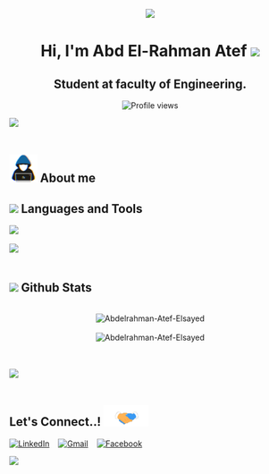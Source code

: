 <p align="center">
  <img style="width:8rem; height:auto" src="https://cdn.dribbble.com/users/1787323/screenshots/10091971/media/d43c019bfeff34be8816481e843ea8c1.png"/>
</p>

<h1 align="center">Hi, I'm Abd El-Rahman Atef <img width="30px" src="https://raw.githubusercontent.com/iampavangandhi/iampavangandhi/master/gifs/Hi.gif"></h1>

<h2 font-size="20" align="center">Student at faculty of Engineering.</h2>

<div align="center">
    <img src="https://komarev.com/ghpvc/?username=Abdelrahman-Atef-Elsayed" alt="Profile views" />
</div>


<img src="https://user-images.githubusercontent.com/73097560/115834477-dbab4500-a447-11eb-908a-139a6edaec5c.gif"><br><br>


## <picture><img src = "https://github.com/0xAbdulKhalid/0xAbdulKhalid/raw/main/assets/mdImages/about_me.gif" width = 50px></picture> **About me**

<!-- <picture> <img align="right" src="https://github.com/0xAbdulKhalid/0xAbdulKhalid/raw/main/assets/mdImages/Right_Side.gif" width = 250px></picture>
 -->
<!--  - **Languages**:
    
    ![C](https://img.shields.io/badge/C%20-%232370ED.svg?style=for-the-badge&logo=c&logoColor=white)
    ![C++](https://img.shields.io/badge/C++%20-%2300599C.svg?style=for-the-badge&logo=c%2B%2B&logoColor=white)
    ![Python](https://img.shields.io/badge/Python%20-%2314354C.svg?style=for-the-badge&logo=python&logoColor=white)
    <a href="https://www.java.com" target="_blank"> 
      <img src="https://img.shields.io/badge/Java-007396.svg?style=for-the-badge&logo=java&logoColor=white" 
        alt="java"/> 
    
 - **Front-End Development**:

   ![HTML5](https://img.shields.io/badge/HTML5%20-%23E34F26.svg?style=for-the-badge&logo=html5&logoColor=white)
   ![CSS3](https://img.shields.io/badge/CSS%20-%231572B6.svg?style=for-the-badge&logo=css3&logoColor=white)
   ![JavaScript](https://img.shields.io/badge/JavaScript%20-%23F7DF1E.svg?style=for-the-badge&logo=javascript&logoColor=black)
   
 - **Softwares and Tools**:

    ![Git](https://img.shields.io/badge/git-%23F05033.svg?style=for-the-badge&logo=git&logoColor=white)
    ![GitHub](https://img.shields.io/badge/github-%23121011.svg?style=for-the-badge&logo=github&logoColor=white)
    ![Linux](https://img.shields.io/badge/Linux-FCC624?style=for-the-badge&logo=linux&logoColor=black)  -->
    
##  <img src="https://media.giphy.com/media/iY8CRBdQXODJSCERIr/giphy.gif" width="35"> **Languages and Tools**

<p align="left">
    <a href="https://github.com/Abdelrahman-Atef-Elsayed">
    	<img src="https://skillicons.dev/icons?i=c,cpp,java,py,html,css,js,bootstrap,postman,nodejs,express,mongodb,mysql,git,github,docker,tensorflow,pytorch,linux,vscode,eclipse,atom,idea,azure&theme=dark&perline=8" />
    </a>

<img src="https://user-images.githubusercontent.com/73097560/115834477-dbab4500-a447-11eb-908a-139a6edaec5c.gif"><br><br>

	
## <img src="https://media.giphy.com/media/iY8CRBdQXODJSCERIr/giphy.gif" width="35"><b> Github Stats </b>
<br>

	
<div align="center">
    <img src="https://github-readme-stats.vercel.app/api/top-langs?username=Abdelrahman-Atef-Elsayed&show_icons=true&theme=tokyonight&hide_border=true&locale=en&layout=compact" alt="Abdelrahman-Atef-Elsayed" />
    <br>
    <br>
	<img src="https://github-readme-stats.vercel.app/api?username=Abdelrahman-Atef-Elsayed&show_icons=true&theme=tokyonight&hide_border=true&locale=en" alt="Abdelrahman-Atef-Elsayed" />
</div>

<br>
<br>
	
<img src="https://user-images.githubusercontent.com/73097560/115834477-dbab4500-a447-11eb-908a-139a6edaec5c.gif"><br><br>
	
## <b> Let's Connect..!</b> <img src="https://github.com/0xAbdulKhalid/0xAbdulKhalid/raw/main/assets/mdImages/handshake.gif" width ="80">

<div align='left'>
  <a href="https://www.linkedin.com/in/abd-el-rahman-atef-a711031a8/" target="_blank"><img src="https://img.shields.io/badge/linkedin-Abd_ElRahman_Atef-blue?style=for-the-badge&logo=linkedin&logoColor=white" alt="LinkedIn"></a>&nbsp;&nbsp;&nbsp;
  <a href="mailto:bodyatef253@gmail.com" target="_blank"><img src="https://img.shields.io/badge/gmail-Abd_ElRahman_Atef-red?style=for-the-badge&logo=gmail&logoColor=white" alt="Gmail"></a>&nbsp;&nbsp;&nbsp;
  <a href="https://web.facebook.com/abdelrahman.fleifel.9" target="_blank"><img src="https://img.shields.io/badge/facebook-Abd_ElRahman_Atef-blue?style=for-the-badge&logo=facebook&logoColor=white" alt="Facebook"></a>
</div>
 
<img src="https://user-images.githubusercontent.com/73097560/115834477-dbab4500-a447-11eb-908a-139a6edaec5c.gif"><br><br>
